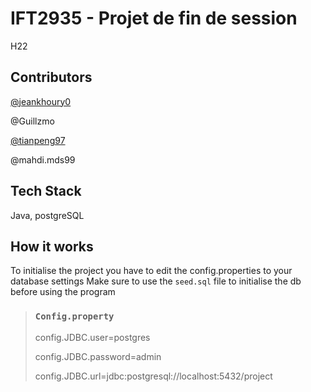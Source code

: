 # IFT2935 - Projet de fin de session
H22

## Contributors
[@jeankhoury0](https://github.com/jeankhoury0)

@Guillzmo

[@tianpeng97](https://github.com/tianpeng97)

@mahdi.mds99

## Tech Stack
Java, postgreSQL
## How it works

To initialise the project you have to edit the config.properties to your database settings
Make sure to use the ```seed.sql``` file to initialise the db before using the program 


>### ```Config.property```
> config.JDBC.user=postgres
> 
>config.JDBC.password=admin
>
> config.JDBC.url=jdbc:postgresql://localhost:5432/project
